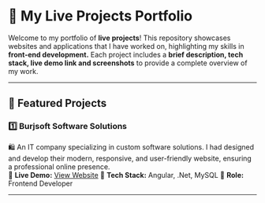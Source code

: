 # 🚀 My Live Projects Portfolio  

Welcome to my portfolio of **live projects**! This repository showcases websites and applications that I have worked on, highlighting my skills in **front-end development.**
Each project includes a **brief description, tech stack, live demo link and screenshots** to provide a complete overview of my work.  

---

## 🌟 Featured Projects  

### **1️⃣ Burjsoft Software Solutions**  
🛍️ An IT company specializing in custom software solutions. I had designed and develop their modern, responsive, and user-friendly website, ensuring a professional online presence.  
🔗 **Live Demo:** [View Website](https://www.burjsoft.com/home)
🔹 **Tech Stack:** Angular, .Net, MySQL
🔹 **Role:** Frontend Developer  

---
